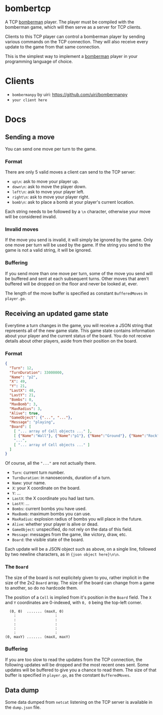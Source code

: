 # bombertcp

A TCP [bomberman](https://github.com/aybabtme/bomberman) player. The player must
be compiled with the bomberman game, which will then serve as a server for TCP
clients.

Clients to this TCP player can control a bomberman player by sending various
commands on the TCP connection.  They will also receive every update to the game
from that same connection.

This is the simplest way to implement a [bomberman](https://github.com/aybabtme/bomberman)
player in your programming language of choice.

# Clients

* `bombermanpy` by uiri: https://github.com/uiri/bombermanpy
* `your client here`

# Docs

## Sending a move

You can send one move per turn to the game.

### Format

There are only 5 valid moves a client can send to the TCP server:

* `up\n`: ask to move your player up.
* `down\n`: ask to move the player down.
* `left\n`: ask to move your player left.
* `right\n`: ask to move your player right.
* `bomb\n`: ask to place a bomb at your player's current location.

Each string needs to be followed by a `\n` character, otherwise your move will
be considered invalid.

### Invalid moves

If the move you send is invalid, it will simply be ignored by the game. Only one
move per turn will be used by the game. If the string you send to the game is
not a valid string, it will be ignored.

### Buffering

If you send more than one move per turn, some of the move you send will be
buffered and sent at each subsequent turns. Other moves that aren't buffered
will be dropped on the floor and never be looked at, ever.

The length of the move buffer is specified as constant `BufferedMoves` in
`player.go`.

## Receiving an updated game state

Everytime a turn changes in the game, you will receive a JSON string that
represents all of the new game state.  This game state contains information
about your player and the current status of the board. You do not receive details
about other players, aside from their position on the board.

### Format

```JSON
{
  "Turn": 12,
  "TurnDuration": 33000000,
  "Name": "p2",
  "X": 49,
  "Y": 21,
  "LastX": 48,
  "LastY": 21,
  "Bombs": 0,
  "MaxBomb": 3,
  "MaxRadius": 3,
  "Alive": true,
  "GameObject": {"...", "..."},
  "Message": "playing",
  "Board": [
    [ "... array of Cell objects ..." ],
    [ {"Name":"Wall"}, {"Name":"p1"}, {"Name":"Ground"}, {"Name":"Rock"}, "..." ],
    "...",
    [ "... array of Cell objects ..." ]
  ]
}
```
Of course, all the `"..."` are not actually there.

* `Turn`: current turn number.
* `TurnDuration`: in nanoseconds, duration of a turn.
* `Name`: your name.
* `X`: your X coordinate on the board.
* `Y`: ...
* `LastX`: the X coordinate you had last turn.
* `LastY`: ...
* `Bombs`: current bombs you have used.
* `MaxBomb`: maximum bombs you can use.
* `MaxRadius`: explosion radius of bombs you will place in the future.
* `Alive`: whether your player is alive or dead.
* `GameObject`: unspecified, do not rely on the data of this field.
* `Message`: messages from the game, like victory, draw, etc.
* `Board`: the visible state of the board.

Each update will be a JSON object such as above, on a single line, followed by
two newline characters, as in `{json object here}\n\n`.

### The `Board`

The size of the board is not explicitely given to you, rather implicit in the
size of the 2x2 `Board` array. The size of the board can change from a game to
another, so do no hardcode them.

The position of a `Cell` is implied from it's
position in the `Board` field.  The `X` and `Y` coordinates are 0-indexed, with
`0, 0` being the top-left corner.

```
  (0, 0)  ....... (maxX, 0)
    :                  :
    :                  :
    :                  :
    :                  :
    :                  :
(0, maxY) ....... (maxX, maxY)
```

### Buffering

If you are too slow to read the updates from the TCP connection, the following
updates will be dropped and the most recent ones sent.  Some updates will be
buffered to give you a chance to read them.  The size of that buffer is
specified in `player.go`, as the constant `BufferedMoves`.

## Data dump

Some data dumped from `netcat` listening on the TCP server is available in the
`dump.json` file.

